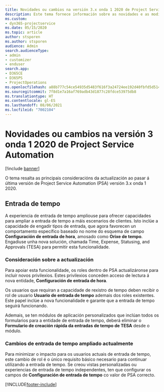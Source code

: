 ```yaml
---
title: Novidades ou cambios na versión 3.x onda 1 2020 de Project Service Automation
description: Este tema fornece información sobre as novidades e as modificacións na versión 3 onda 1 2020 de Project Service Automation.
ms.custom:
- dyn365-projectservice
ms.date: 05/15/2020
ms.topic: article
author: stsporen
ms.author: stsporen
audience: Admin
search.audienceType:
- admin
- customizer
- enduser
search.app:
- D365CE
- D365PS
- ProjectOperations
ms.openlocfilehash: a88b777c54ce54935d5483f616f3a24724ee192d40fbfd5d514f990e958dd5ea
ms.sourcegitcommit: 7f8d1e7a16af769adb43d1877c28fdce53975db8
ms.translationtype: HT
ms.contentlocale: gl-ES
ms.lasthandoff: 08/06/2021
ms.locfileid: "7002104"
---
```

# <a name="whats-new-or-changed-in-project-service-automation-version-3-wave-1-2020"></a>Novidades ou cambios na versión 3 onda 1 2020 de Project Service Automation

[!include [banner](../includes/psa-now-project-operations.md)]

O tema resalta as principais consideracións da actualización ao pasar á última versión de Project Service Automation (PSA) versión 3.x onda 1 2020.

## <a name="time-entry"></a>Entrada de tempo
A experiencia de entrada de tempo ampliouse para ofrecer capacidades para ampliar a entrada de tempo a máis escenarios de clientes. Isto inclúe a capacidade de engadir tipos de entrada, que agora favorecen un comportamento específico baseado no nome do esquema de campo **Configuración de entrada de hora**, amosado como **Orixe de tempo**. Engadiuse unha nova solución, chamada Time, Expense, Statusing, and Approvals (TESA) para permitir esta funcionalidade.

### <a name="upgrade-consideration"></a>Consideración sobre a actualización
Para apoiar esta funcionalidade, os roles dentro de PSA actualizáronse para incluír novos privilexios. Estes privilexios conceden acceso de lectura á nova entidade, **Configuración de entrada de hora**.

Os usuarios que requiran a capacidade de rexistro de tempo deben recibir o rol de usuario **Usuario de entrada de tempo** ademais dos roles existentes. Este papel inclúe a nova funcionalidade e garante que a entrada de tempo seguirá funcionando.

Ademais, se ten módulos de aplicación personalizados que inclúan todos os formularios para a entidade de entrada de tempo, deberá eliminar o **Formulario de creación rápida da entradas de tempo de TESA** desde o módulo.

### <a name="currently-extended-time-entry-changes"></a>Cambios de entrada de tempo ampliado actualmente
Para minimizar o impacto para os usuarios actuais de entrada de tempo, este cambio de rol é o único requisito básico necesario para continuar utilizando a entrada de tempo. Se creou vistas personalizadas ou experiencias de entrada de tempo independentes, ten que configurar os campos de **Configuración de entrada de tempo** co valor de PSA correcto.


[!INCLUDE[footer-include](../includes/footer-banner.md)]